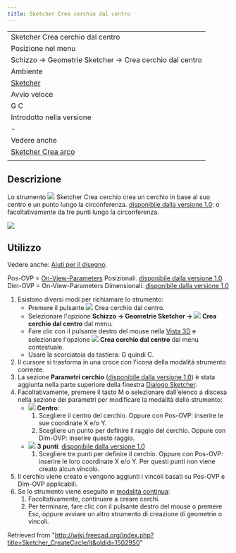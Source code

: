 ```yaml
---
title: Sketcher Crea cerchio dal centro
---
```


|                                                                      |
| -------------------------------------------------------------------- |
| Sketcher Crea cerchio dal centro                                     |
| Posizione nel menu                                                   |
| Schizzo → Geometrie Sketcher → Crea cerchio dal centro               |
| Ambiente                                                             |
| [Sketcher](/Sketcher_Workbench/it "Sketcher Workbench/it")           |
| Avvio veloce                                                         |
| G C                                                                  |
| Introdotto nella versione                                            |
| -                                                                    |
| Vedere anche                                                         |
| [Sketcher Crea arco](/Sketcher_CreateArc/it "Sketcher CreateArc/it") |
|                                                                      |

## Descrizione

Lo strumento ![](/images/Sketcher_CreateCircle.svg) Sketcher Crea cerchio crea un cerchio in base al suo centro e un punto lungo la circonferenza. [disponibile dalla versione 1.0](/Release_notes_1.0/it "Release notes 1.0/it"): o facoltativamente da tre punti lungo la circonferenza.

![](/images/Sketcher_CircleExample1.png)

## Utilizzo

Vedere anche: [Aiuti per il disegno](/Sketcher_Workbench/it#Drawing_aids "Sketcher Workbench/it").

Pos-OVP = [On-View-Parameters](/Sketcher_Preferences/it#Generale "Sketcher Preferences/it") Posizionali. [disponibile dalla versione 1.0](/Release_notes_1.0/it "Release notes 1.0/it")  
Dim-OVP = On-View-Parameters Dimensionali. [disponibile dalla versione 1.0](/Release_notes_1.0/it "Release notes 1.0/it")

1. Esistono diversi modi per richiamare lo strumento:
   - Premere il pulsante ![](/images/Sketcher_CreateCircle.svg) Crea cerchio dal centro.
   - Selezionare l'opzione **Schizzo → Geometrie Sketcher → ![](/images/Sketcher_CreateCircle.svg) Crea cerchio dal centro** dal menu.
   - Fare clic con il pulsante destro del mouse nella [Vista 3D](/3D_view/it "3D view/it") e selezionare l'opzione **![](/images/Sketcher_CreateCircle.svg) Crea cerchio dal centro** dal menu contestuale.
   - Usare la scorciatoia da tastiera: G quindi C.
2. Il cursore si trasforma in una croce con l'icona della modalità strumento corrente.
3. La sezione **Parametri cerchio** ([disponibile dalla versione 1.0](/Release_notes_1.0/it "Release notes 1.0/it")) è stata aggiunta nella parte superiore della finestra [Dialogo Sketcher](/Sketcher_Dialog/it "Sketcher Dialog/it").
4. Facoltativamente, premere il tasto M o selezionare dall'elenco a discesa nella sezione dei parametri per modificare la modalità dello strumento:
   - ![](/images/Sketcher_CreateCircle.svg) **Centro**:
     1. Scegliere il centro del cerchio. Oppure con Pos-OVP: inserire le sue coordinate X e/o Y.
     2. Scegliere un punto per definire il raggio del cerchio. Oppure con Dim-OVP: inserire questo raggio.
   - ![](/images/Sketcher_Create3PointCircle.svg) **3 punti**: [disponibile dalla versione 1.0](/Release_notes_1.0/it "Release notes 1.0/it")
     1. Scegliere tre punti per definire il cerchio. Oppure con Pos-OVP: inserire le loro coordinate X e/o Y. Per questi punti non viene creato alcun vincolo.
5. Il cerchio viene creato e vengono aggiunti i vincoli basati su Pos-OVP e Dim-OVP applicabili.
6. Se lo strumento viene eseguito in [modalità continua](/Sketcher_Workbench/it#Continue_modes "Sketcher Workbench/it"):
   1. Facoltativamente, continuare a creare cerchi.
   2. Per terminare, fare clic con il pulsante destro del mouse o premere Esc, oppure avviare un altro strumento di creazione di geometrie o vincoli.

Retrieved from "<http://wiki.freecad.org/index.php?title=Sketcher_CreateCircle/it&oldid=1502950>"
